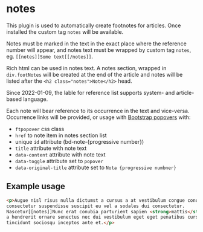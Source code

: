 # notes

This plugin is used to automatically create footnotes for articles. Once installed the custom tag `notes` will be available.

Notes must be marked in the text in the exact place where the reference number will appear, and notes text must be wrapped by custom tag `notes`, eg. `[[notes]]Some text[[/notes]]`.

Rich html can be used in notes text. A notes section, wrapped in `div.footNotes` will be created at the end of the article and notes will be listed after the `<h2 class="notes">Note</h2>` head.

Since 2022-01-09, the lable for reference list supports system- and article-based language.

Each note will bear reference to its occurrence in the text and vice-versa. Occurrence links will be provided, or usage with [Bootstrap popovers](http://getbootstrap.com/javascript/#popovers) with:

- `ftpopover` css class
- `href` to note item in notes section list
- unique `id` attribute (bd-note-{progressive number})
- `title` attribute with note text
- `data-content` attribute with note text
- `data-toggle` attribute set to `popover`
- `data-original-title` attribute set to `Nota {progressive numbner}`


## Example usage

```html
<p>Augue nisl risus nulla dictumst a cursus a at vestibulum congue conubia
consectetur suspendisse suscipit eu vel a sodales dui consectetur.
Nascetur[[notes]]Nunc erat conubia parturient sapien <strong>mattis</strong> posuere.[[/notes]]
a hendrerit ornare senectus nec dui vestibulum eget eget penatibus cursus
tincidunt sociosqu inceptos ante et.</p>
```
